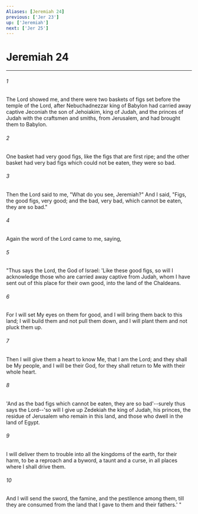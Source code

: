 ```yaml
---
Aliases: [Jeremiah 24]
previous: ['Jer 23']
up: ['Jeremiah']
next: ['Jer 25']
---
```

# Jeremiah 24

***


###### 1 
The Lord showed me, and there were two baskets of figs set before the temple of the Lord, after Nebuchadnezzar king of Babylon had carried away captive Jeconiah the son of Jehoiakim, king of Judah, and the princes of Judah with the craftsmen and smiths, from Jerusalem, and had brought them to Babylon. 

###### 2 
One basket had very good figs, like the figs that are first ripe; and the other basket had very bad figs which could not be eaten, they were so bad. 

###### 3 
Then the Lord said to me, "What do you see, Jeremiah?" And I said, "Figs, the good figs, very good; and the bad, very bad, which cannot be eaten, they are so bad." 

###### 4 
Again the word of the Lord came to me, saying, 

###### 5 
"Thus says the Lord, the God of Israel: 'Like these good figs, so will I acknowledge those who are carried away captive from Judah, whom I have sent out of this place for their own good, into the land of the Chaldeans. 

###### 6 
For I will set My eyes on them for good, and I will bring them back to this land; I will build them and not pull them down, and I will plant them and not pluck them up. 

###### 7 
Then I will give them a heart to know Me, that I am the Lord; and they shall be My people, and I will be their God, for they shall return to Me with their whole heart. 

###### 8 
'And as the bad figs which cannot be eaten, they are so bad'--surely thus says the Lord--'so will I give up Zedekiah the king of Judah, his princes, the residue of Jerusalem who remain in this land, and those who dwell in the land of Egypt. 

###### 9 
I will deliver them to trouble into all the kingdoms of the earth, for their harm, to be a reproach and a byword, a taunt and a curse, in all places where I shall drive them. 

###### 10 
And I will send the sword, the famine, and the pestilence among them, till they are consumed from the land that I gave to them and their fathers.' "
